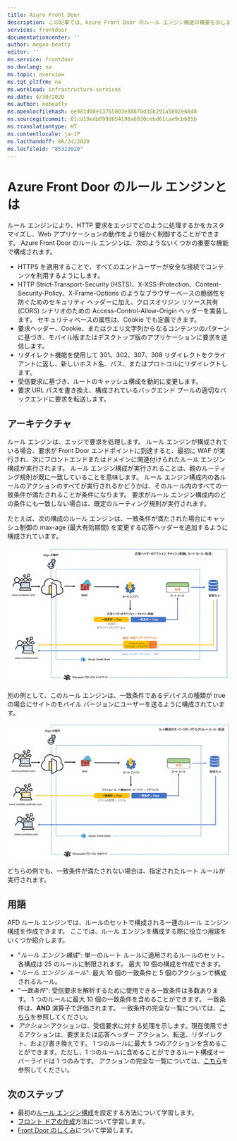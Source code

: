 ```yaml
---
title: Azure Front Door
description: この記事では、Azure Front Door のルール エンジン機能の概要を示します。
services: frontdoor
documentationcenter: ''
author: megan-beatty
editor: ''
ms.service: frontdoor
ms.devlang: na
ms.topic: overview
ms.tgt_pltfrm: na
ms.workload: infrastructure-services
ms.date: 4/30/2020
ms.author: mebeatty
ms.openlocfilehash: ee981d08e53765003e88870d35b291a5802e6848
ms.sourcegitcommit: 01cd19edb099d654198a6930cebd61cae9cb685b
ms.translationtype: HT
ms.contentlocale: ja-JP
ms.lasthandoff: 06/24/2020
ms.locfileid: "85322020"
---
```

# <a name="what-is-rules-engine-for-azure-front-door"></a>Azure Front Door のルール エンジンとは 

ルール エンジンにより、HTTP 要求をエッジでどのように処理するかをカスタマイズし、Web アプリケーションの動作をより細かく制御することができます。 Azure Front Door のルール エンジンは、次のようないくつかの重要な機能で構成されます。

- HTTPS を適用することで、すべてのエンドユーザーが安全な接続でコンテンツを利用するようにします。
- HTTP Strict-Transport-Security (HSTS)、X-XSS-Protection、Content-Security-Policy、X-Frame-Options のようなブラウザーベースの脆弱性を防ぐためのセキュリティ ヘッダーに加え、クロスオリジン リソース共有 (CORS) シナリオのための Access-Control-Allow-Origin ヘッダーを実装します。 セキュリティベースの属性は、Cookie でも定義できます。
- 要求ヘッダー、Cookie、またはクエリ文字列からなるコンテンツのパターンに基づき、モバイル版またはデスクトップ版のアプリケーションに要求を送信します。
- リダイレクト機能を使用して 301、302、307、308 リダイレクトをクライアントに返し、新しいホスト名、パス、またはプロトコルにリダイレクトします。
- 受信要求に基づき、ルートのキャッシュ構成を動的に変更します。
- 要求 URL パスを書き換え、構成されているバックエンド プールの適切なバックエンドに要求を転送します。

## <a name="architecture"></a>アーキテクチャ 

ルール エンジンは、エッジで要求を処理します。 ルール エンジンが構成されている場合、要求が Front Door エンドポイントに到達すると、最初に WAF が実行され、次にフロントエンドまたはドメインに関連付けられたルール エンジン構成が実行されます。 ルール エンジン構成が実行されることは、親のルーティング規則が既に一致していることを意味します。 ルール エンジン構成内の各ルールのアクションのすべてが実行されるかどうかは、そのルール内のすべての一致条件が満たされることが条件になります。 要求がルール エンジン構成内のどの条件にも一致しない場合は、既定のルーティング規則が実行されます。 

たとえば、次の構成のルール エンジンは、一致条件が満たされた場合にキャッシュ制御の max-age (最大有効期間) を変更する応答ヘッダーを追加するように構成されています。 

![応答ヘッダーのアクション](./media/front-door-rules-engine/rules-engine-architecture-3.png)

別の例として、このルール エンジンは、一致条件であるデバイスの種類が true の場合にサイトのモバイル バージョンにユーザーを送るように構成されています。 

![ルート構成のオーバーライド](./media/front-door-rules-engine/rules-engine-architecture-1.png)

どちらの例でも、一致条件が満たされない場合は、指定されたルート ルールが実行されます。 

## <a name="terminology"></a>用語 

AFD ルール エンジンでは、ルールのセットで構成される一連のルール エンジン構成を作成できます。 ここでは、ルール エンジンを構成する際に役立つ用語をいくつか紹介します。 

- "*ルール エンジン構成*": 単一のルート ルールに適用されるルールのセット。 各構成は 25 のルールに制限されます。 最大 10 個の構成を作成できます。 
- "*ルール エンジン ルール*": 最大 10 個の一致条件と 5 個のアクションで構成されるルール。
- "*一致条件*": 受信要求を解析するために使用できる一致条件は多数あります。 1 つのルールに最大 10 個の一致条件を含めることができます。 一致条件は、**AND** 演算子で評価されます。 一致条件の完全な一覧については、[こちら](front-door-rules-engine-match-conditions.md)を参照してください。 
- *アクション*:アクションは、受信要求に対する処理を示します。現在使用できるアクションは、要求または応答ヘッダー アクション、転送、リダイレクト、および書き換えです。 1 つのルールに最大 5 つのアクションを含めることができます。ただし、1 つのルールに含めることができるルート構成オーバーライドは 1 つのみです。  アクションの完全な一覧については、[こちら](front-door-rules-engine-actions.md)を参照してください。


## <a name="next-steps"></a>次のステップ

- 最初の[ルール エンジン構成](front-door-tutorial-rules-engine.md)を設定する方法について学習します。 
- [フロント ドアの作成](quickstart-create-front-door.md)方法について学習します。
- [Front Door のしくみ](front-door-routing-architecture.md)について学習します。
